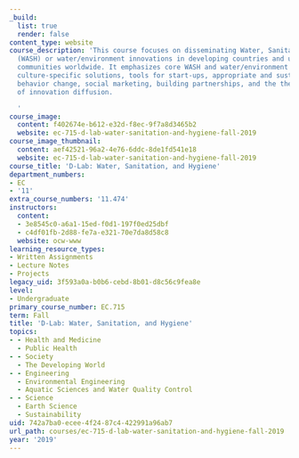 ```yaml
---
_build:
  list: true
  render: false
content_type: website
course_description: 'This course focuses on disseminating Water, Sanitation and Hygiene
  (WASH) or water/environment innovations in developing countries and underserved
  communities worldwide. It emphasizes core WASH and water/environment principles,
  culture-specific solutions, tools for start-ups, appropriate and sustainable technologies,
  behavior change, social marketing, building partnerships, and the theory and practice
  of innovation diffusion.

  '
course_image:
  content: f402674e-b612-e32d-f8ec-9f7a8d3465b2
  website: ec-715-d-lab-water-sanitation-and-hygiene-fall-2019
course_image_thumbnail:
  content: aef42521-96a2-4e76-6ddc-8de1fd541e18
  website: ec-715-d-lab-water-sanitation-and-hygiene-fall-2019
course_title: 'D-Lab: Water, Sanitation, and Hygiene'
department_numbers:
- EC
- '11'
extra_course_numbers: '11.474'
instructors:
  content:
  - 3e8545c0-a6a1-15ed-f0d1-197f0ed25dbf
  - c4df01fb-2d88-fe7a-e321-70e7da8d58c8
  website: ocw-www
learning_resource_types:
- Written Assignments
- Lecture Notes
- Projects
legacy_uid: 3f593a0a-b0b6-cebd-8b01-d8c56c9fea8e
level:
- Undergraduate
primary_course_number: EC.715
term: Fall
title: 'D-Lab: Water, Sanitation, and Hygiene'
topics:
- - Health and Medicine
  - Public Health
- - Society
  - The Developing World
- - Engineering
  - Environmental Engineering
  - Aquatic Sciences and Water Quality Control
- - Science
  - Earth Science
  - Sustainability
uid: 742a7ba0-ecee-4f24-87c4-422991a96ab7
url_path: courses/ec-715-d-lab-water-sanitation-and-hygiene-fall-2019
year: '2019'
---
```

